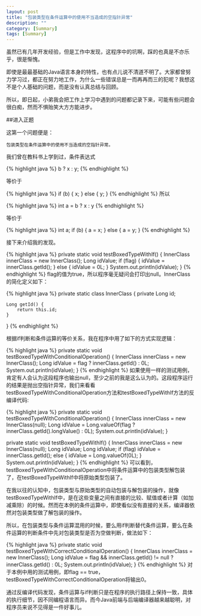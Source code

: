 ```yaml
---
layout: post
title: "包装类型在条件运算中的使用不当造成的空指针异常"
description: ""
category: [Summary]
tags: [Summary]
---
```

<link rel="stylesheet" href="{{ site.baseurl }}/css/pygments.css">

虽然已有几年开发经验，但是工作中发现，这程序中的坑啊，踩的也真是不亦乐乎，很是惭愧。

即使是最最基础的Java语言本身的特性，也有点儿说不清道不明了。大家都曾努力学习过，都正在努力地工作，为什么一些错误总是一而再再而三的犯呢？我想这不是个人基础的问题，而是没有认真总结与回顾。

所以，即日起，小弟我会把工作上学习中遇到的问题都记录下来，可能有些问题会很白痴，然而不惧贻笑大方方能进步。

<!-- more -->

##进入正题

这第一个问题便是：

```
包装类型在条件运算中的使用不当造成的空指针异常。
```

我们曾在教科书上学到过，条件表达式

{% highlight java %}
b ? x : y;
{% endhighlight %}

等价于

{% highlight java %}
if (b) {
  x;
} else {
  y;
}
{% endhighlight %}
所以

{% highlight java %}
int a = b ? x : y
{% endhighlight %}

等价于

{% highlight java %}
int a;
if (b) {
  a = x;
} else {
  a = y;
}
{% endhighlight %}

接下来介绍我的发现。

{% highlight java %}
private static void testBoxedTypeWithIf() {
    InnerClass innerClass = new InnerClass();
    Long idValue;
    if (flag) {
        idValue = innerClass.getId();
    } else {
        idValue = 0L;
    }
    System.out.println(idValue);
}
{% endhighlight %}
flag的值为true，所以程序毫无疑问会打印出null。InnerClass的简化定义如下：

{% highlight java %}
private static class InnerClass {
    private Long id;
    
    Long getId() {
        return this.id;
    }
}
{% endhighlight %}

根据if判断和条件运算的等价关系，我在程序中用了如下的方式实现逻辑：

{% highlight java %}
private static void testBoxedTypeWithConditionalOperation() {
    InnerClass innerClass = new InnerClass();
    Long idValue = flag ? innerClass.getId() : 0L;
    System.out.println(idValue);
}
{% endhighlight %}
如果使用一样的测试用例，肯定有人会认为这段程序也输出null，至少之前的我是这么认为的。这段程序运行的结果是抛出空指针异常，我们来看看testBoxedTypeWithConditionalOperation方法和testBoxedTypeWithIf方法的反编译代码:

{% highlight java %}
private static void testBoxedTypeWithConditionalOperation() {
    InnerClass innerClass = new InnerClass(null);
    Long idValue = Long.valueOf(flag ? innerClass.getId().longValue() : 0L);
    System.out.println(idValue);
}

private static void testBoxedTypeWithIf() {
    InnerClass innerClass = new InnerClass(null);
    Long idValue;
    Long idValue;
    if (flag)
      idValue = innerClass.getId();
    else {
      idValue = Long.valueOf(0L);
    }
    System.out.println(idValue);
}
{% endhighlight %}
可以看到，testBoxedTypeWithConditionalOperation中将条件运算中的包装类型解包装了，在testBoxedTypeWithIf中将原始类型包装了。

在我以往的认知中，包装类型与原始类型的自动包装与解包装的操作，就像testBoxedTypeWithIf中，是在这些变量之间有直接的比较、赋值或者计算（如加减乘除）的时候。然而在本例的条件运算中，即使看似没有直接的关系，编译器依然对包装类型做了解包装的操作。

所以，在包装类型与条件运算混用的时候，要么用if判断替代条件运算，要么在条件运算的判断条件中先对包装类型是否为空做判断，做法如下：

{% highlight java %}
private static void testBoxedTypeWithCorrectConditionalOperation() {
    InnerClass innerClass = new InnerClass();
    Long idValue = flag && innerClass.getId() != null ? innerClass.getId() : 0L;
    System.out.println(idValue);
}
{% endhighlight %}
对于本例中用的测试用例，即flag == true，testBoxedTypeWithCorrectConditionalOperation将输出0。

通过反编译代码发现，条件运算与if判断只是在程序的执行路径上保持一致，具体的执行细节，因不同编程语言而异。而今Java前端与后端编译器越来越聪明，对程序员来说不见得是一件好事儿。